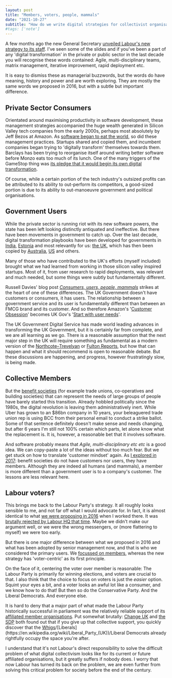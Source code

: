 ```yaml
---
layout: post
title: "Members, voters, people, mammals"
date: "2021-10-27"
subtitle: "How do we write digital strategies for collectivist organisations?"
#tags: ['note']
---
```


A few months ago the new General Secretary [unveiled Labour's new strategy to its staff](https://labourlist.org/2021/08/exclusive-labour-general-secretary-unveils-new-party-structure-to-staff/). I've seen some of the slides and if you've been a part of any 'digital transformation' in the private or public sector in the last decade you will recognise these words contained: Agile, multi-disciplinary teams, matrix management, iterative improvement, rapid deployment etc.

It is easy to dismiss these as managerial buzzwords, but the words do have meaning, history and power and are worth exploring. They are mostly the same words we proposed in 2016, but with a subtle but important difference.

## Private Sector Consumers

Orientated around maximising productivity in software development, these management strategies accompanied the huge wealth generated in Silicon Valley tech companies from the early 2000s, perhaps most absolutely by Jeff Bezos at Amazon. As [software began to eat the world](https://a16z.com/2011/08/20/why-software-is-eating-the-world/), so did these management practices. Startups shared and copied them, and incumbent companies began trying to 'digitally transform' themselves towards them. Barclays has been trying to reorganise itself around writing better software before Monzo eats too much of its lunch. One of the many triggers of the GameStop thing was [its pledge that it would begin its own digital transformation](https://news.gamestop.com/news-releases/news-release-details/gamestop-announces-multi-year-strategic-partnership-microsoft).

Of course, while a certain portion of the tech industry's outsized profits can be attributed to its ability to out-perform its competitors, a good-sized portion is due to its ability to out-manoeuvre government and political organisations.

## Government Users

While the private sector is running riot with its new software powers, the state has been left looking distinctly antiquated and ineffective. But there have been movements in government to catch up. Over the last decade, digital transformation playbooks have been developed for governments in [India](https://amzn.to/3iukpMA), [Estonia](https://e-resident.gov.ee/) and most relevantly for us: [the UK](https://www.gov.uk/service-manual), which has then been copied by [Australia](https://www.dta.gov.au/help-and-advice/about-digital-service-standard), [US](https://www.usds.gov/how-we-work) and others.

Many of those who have contributed to the UK's efforts (myself included) brought what we had learned from working in those silicon valley inspired startups. Most of it, from user research to rapid deployments, was relevant and much needed, but some things were subtly but fundamentally different.

Russell Davies' blog post [*Consumers, users, people, mammals*](https://russelldavies.typepad.com/planning/2014/06/consumers-users-people-mammals.html) strikes at the heart of one of these differences. The UK Government doesn't have customers or consumers, it has users. The relationship between a government service and its user is fundamentally different than between an FMCG brand and its customer. And so therefore Amazon's '[Customer Obsession](https://aws.amazon.com/blogs/industries/an-inside-look-at-the-amazon-culture-experimentation-failure-and-customer-obsession/)' becomes UK Gov's '[Start with user needs](https://www.gov.uk/guidance/government-design-principles#start-with-user-needs)'.

The UK Government Digital Service has made world leading advances in transforming the UK Government, but it is certainly far from complete, and we are all learning as we go. There is a reasonable assumption that the next major step in the UK  will require something as fundamental as a modern version of the [Northcote–Trevelyan](https://en.wikipedia.org/wiki/Northcote%E2%80%93Trevelyan_Report) or [Fulton Reports](https://www.civilservant.org.uk/csr-fulton_report-background.html), but how that can happen and what it should recommend is open to reasonable debate. But these discussions are happening, and progress, however frustratingly slow, is being made.

## Collective Members

But the [benefit societies](https://en.wikipedia.org/wiki/Benefit_society) (for example trade unions, co-operatives and building societies) that can represent the needs of large groups of people have barely started this transition. Already hobbled politically since the 1980s, the digital revolution is leaving them administratively inert. While Uber has grown to an $86bn company in 10 years, your beleaguered trade union rep is using BCC from their personal email to conduct a strike ballot. Some of that sentence definitely doesn't make sense and needs changing, but after 6 years I'm still not 100% certain which parts, let alone know what the replacement is. It is, however, a reasonable bet that it involves software.

And software probably means that *Agile, multi-disciplinary etc etc* is a good idea. We can copy-paste a lot of the ideas without too much fear. But we get stuck on how to translate 'customer mindset' again. As [I explored in 2017](/2017/02/26/membership-a-prototype/): benefit societies do not have customers nor users, they have members. Although they are indeed all humans (and mammals), a member is more different than a government user is to a company's customer. The lessons are less relevant here.

## Labour voters?

This brings me back to the Labour Party's strategy. It all roughly looks sensible to me, and not far off what I would advocate for. In fact, it is almost identical to what [we were proposing in 2016](https://web.archive.org/web/20160905193624/http://digital.labour.org.uk/2016/01/25/digital-revolution-in-the-labour-party/) when I worked there. It was [brutally rejected by Labour HQ that time](https://commonknowledge.github.io/labour-together-ge2019-review/system-updates-required.html#a-lack-of-digital-technology-leadership). Maybe we didn't make our argument well, or we were the wrong messengers, or (more flattering to myself) we were too early.

But there is one major difference between what we proposed in 2016 and what has been adopted by senior management now, and that is who we considered the primary users. We [focussed on members](https://web.archive.org/web/20160427150424/http://digital.labour.org.uk/2016/04/27/what-do-we-mean-by-user-centred-design/), whereas the new strategy has 'voter-centric' as its first principle.

On the face of it, centering the voter over member is reasonable: The Labour Party is primarily for winning elections, and voters are crucial to that. I also think that the choice to focus on voters is just the *easier* option. Squint your eyes a bit, and a voter looks an awful lot like a consumer, and we know how to do that! But then so do the Conservative Party. And the Liberal Democrats. And everyone else.

It is hard to deny that a major part of what made the Labour Party historically successful in parliament was the relatively reliable support of its [affiliated member organisations](https://labour.org.uk/people/societies/). Put somewhat brutally: [Change UK](https://en.wikipedia.org/wiki/Change_UK) and [the SDP](https://en.wikipedia.org/wiki/Social_Democratic_Party_(UK)) both found out that if you give up that collective support, you quickly discover that the [Whigs](https://en.wikipedia.org/wiki/Whigs_(British_political_party))/[Liberals](https://en.wikipedia.org/wiki/Liberal_Party_(UK))/Liberal Democrats already rightfully occupy the space you're after.

I understand that it's not Labour's direct responsibility to solve the difficult problem of what digital collectivism looks like for its current or future affiliated organisations, but it greatly suffers if nobody does. I worry that now Labour has turned its back on the problem, we are even further from solving this critical problem for society before the end of the century.